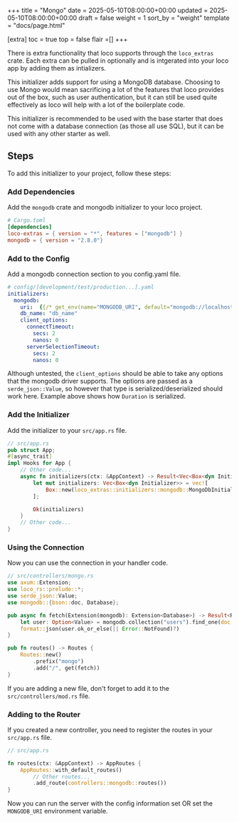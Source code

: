 +++
title = "Mongo"
date = 2025-05-10T08:00:00+00:00
updated = 2025-05-10T08:00:00+00:00
draft = false
weight = 1
sort_by = "weight"
template = "docs/page.html"

[extra]
toc = true
top = false
flair =[]
+++

There is extra functionality that loco supports through the `loco_extras` crate. Each extra can be pulled in optionally and is intgerated into your loco app by adding them as intializers.

This initializer adds support for using a MongoDB database. Choosing to use Mongo would mean sacrificing a lot of the features that loco provides out of the box, such as user authentication, but it can still be used quite effectively as loco will help with a lot of the boilerplate code.

This initializer is recommended to be used with the base starter that does not come with a database connection (as those all use SQL), but it can be used with any other starter as well.

## Steps

To add this initializer to your project, follow these steps:

### Add Dependencies

Add the `mongodb` crate and mongodb initializer to your loco project.

```toml
# Cargo.toml
[dependencies]
loco-extras = { version = "*", features = ["mongodb"] }
mongodb = { version = "2.8.0"}
```

### Add to the Config

Add a mongodb connection section to you config.yaml file.

```yaml
# config/[development/test/production...].yaml
initializers:
  mongodb:
    uri:  {{/* get_env(name="MONGODB_URI", default="mongodb://localhost:27017/") */}}
    db_name: "db_name"
    client_options:
      connectTimeout:
        secs: 2
        nanos: 0
      serverSelectionTimeout:
        secs: 2
        nanos: 0
```

Although untested, the `client_options` should be able to take any options that the mongodb driver supports. The options are passed as a `serde_json::Value`, so however that type is serialized/deserialized should work here. Example above shows how `Duration` is serialized.


### Add the Initializer

Add the initializer to your `src/app.rs` file.

```rust
// src/app.rs
pub struct App;
#[async_trait]
impl Hooks for App {
    // Other code...
    async fn initializers(ctx: &AppContext) -> Result<Vec<Box<dyn Initializer>>> {
        let mut initializers: Vec<Box<dyn Initializer>> = vec![
            Box::new(loco_extras::initializers::mongodb::MongoDbInitializer),
        ];

        Ok(initializers)
    }
    // Other code...
}
```

### Using the Connection

Now you can use the connection in your handler code.

```rust
// src/controllers/mongo.rs
use axum::Extension;
use loco_rs::prelude::*;
use serde_json::Value;
use mongodb::{bson::doc, Database};

pub async fn fetch(Extension(mongodb): Extension<Database>) -> Result<Response> {
    let user: Option<Value> = mongodb.collection("users").find_one(doc!{}, None).await.map_err(|_| Error::NotFound)?;
    format::json(user.ok_or_else(|| Error::NotFound)?)
}

pub fn routes() -> Routes {
    Routes::new()
        .prefix("mongo")
        .add("/", get(fetch))
}
```

If you are adding a new file, don't forget to add it to the `src/controllers/mod.rs` file.

### Adding to the Router

If you created a new controller, you need to register the routes in your `src/app.rs` file.

```rust
// src/app.rs

fn routes(ctx: &AppContext) -> AppRoutes {
    AppRoutes::with_default_routes()
        // Other routes...
        .add_route(controllers::mongodb::routes())
}
```

Now you can run the server with the config information set OR set the `MONGODB_URI` environment variable.
